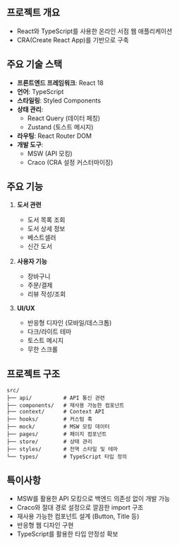 ## 프로젝트 개요
- React와 TypeScript를 사용한 온라인 서점 웹 애플리케이션
- CRA(Create React App)를 기반으로 구축

## 주요 기술 스택
- **프론트엔드 프레임워크**: React 18
- **언어**: TypeScript
- **스타일링**: Styled Components
- **상태 관리**: 
  - React Query (데이터 페칭)
  - Zustand (토스트 메시지)
- **라우팅**: React Router DOM
- **개발 도구**: 
  - MSW (API 모킹)
  - Craco (CRA 설정 커스터마이징)

## 주요 기능
1. **도서 관련**
   - 도서 목록 조회
   - 도서 상세 정보
   - 베스트셀러
   - 신간 도서

2. **사용자 기능**
   - 장바구니
   - 주문/결제
   - 리뷰 작성/조회

3. **UI/UX**
   - 반응형 디자인 (모바일/데스크톱)
   - 다크/라이트 테마
   - 토스트 메시지
   - 무한 스크롤

## 프로젝트 구조
```
src/
├── api/          # API 통신 관련
├── components/   # 재사용 가능한 컴포넌트
├── context/      # Context API
├── hooks/        # 커스텀 훅
├── mock/         # MSW 모킹 데이터
├── pages/        # 페이지 컴포넌트
├── store/        # 상태 관리
├── styles/       # 전역 스타일 및 테마
└── types/        # TypeScript 타입 정의
```

## 특이사항
- MSW를 활용한 API 모킹으로 백엔드 의존성 없이 개발 가능
- Craco와 절대 경로 설정으로 깔끔한 import 구조
- 재사용 가능한 컴포넌트 설계 (Button, Title 등)
- 반응형 웹 디자인 구현
- TypeScript를 활용한 타입 안정성 확보